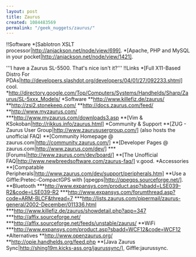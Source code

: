 ```yaml
---
layout: post
title: Zaurus
created: 1084483569
permalink: "/geek_nuggets/zaurus/"
---
```

!!Software
*[Sablotron XSLT processor|http://anjackson.net/node/view/699].
*[Apache, PHP and MySQL in your pocket|http://anjackson.net/node/view/1421].

'''I have a Zaurus SL-5500.  That's nice isn't it?'''
!!Links
*[Full X11-Based Distro For PDAs|http://developers.slashdot.org/developers/04/01/27/092233.shtml] cool.
*http://directory.google.com/Top/Computers/Systems/Handhelds/Sharp/Zaurus/SL-5xxx_Models/
*Software
**http://www.killefiz.de/zaurus/
**http://zsi2.stonekeep.com/
**http://docs.zaurus.com/feed/
**http://www.myzaurus.com/
***http://www.myzaurus.com/downloads3.asp
**[Vim & KSokoban|http://rikkus.info/zaurus.html]
*Community & Support
**[ZUG - Zaurus User Group|http://www.zaurususergroup.com/] (also hosts the unofficial FAQ)
**[Community Homepage @ zaurus.com|http://community.zaurus.com/]
**[Developer Pages @ zaurus.com|http://www.zaurus.com/dev/]
***[Forums|http://www.zaurus.com/dev/board/]
**[The Unofficial FAQ|http://www.newbreedsoftware.com/zaurus-faq/] v.good.
*Accessories
**[Compatable Peripherals|http://www.zaurus.com/dev/support/peripherals.htm]
**Use a Giffle:Pretec-CompactGPS with [qpegps|http://qpegps.sourceforge.net/].
**Bluetooth
***http://www.expansys.com/product.asp?sbadd=LSE039-R2&code=LSE039-R2
***http://www.expansys.com/forumthread.asp?code=ARM-BLCF&thread=7
***http://lists.zaurus.com/pipermail/zaurus-general/2002-December/011336.html
***http://www.killefiz.de/zaurus/showdetail.php?app=347
***http://affix.sourceforge.net/
***http://affix.sourceforge.net/feeds/unstable/zaurus/
**WiFi
***http://www.expansys.com/product.asp?sbadd=WCF12&code=WCF12
*Alternatives
**http://www.openzaurus.org/
**http://opie.handhelds.org/feed.php
**[Java Zaurus Sync|http://shing19m.kicks-ass.org/jaurussync/], Giffle:jaurussync.

